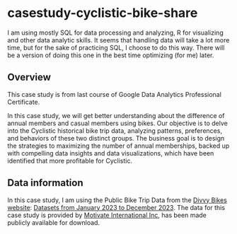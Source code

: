 # casestudy-cyclistic-bike-share

I am using mostly SQL for data processing and analyzing, R for visualizing and other data analytic skills. 
It seems that handling data will take a lot more time, but for the sake of practicing SQL, I choose to do this way.
There will be a version of doing this one in the best time optimizing (for me) later.

## Overview

This case study is from last course of Google Data Analytics Professional Certificate.

In this case study, we will get better understanding about the difference of annual members and casual members using bikes. 
Our objective is to delve into the Cyclistic historical bike trip data, analyzing patterns, preferences, and behaviors of these two distinct groups.
The business goal is to design the strategies to maximizing the number of annual memberships, backed up with compelling data insights and data visualizations, which have been identified that more profitable for Cyclistic.

## Data information

In this case study, I am using the Public Bike Trip Data from the [Divvy Bikes website](https://divvybikes.com/system-data): [Datasets from January 2023 to December 2023](https://divvy-tripdata.s3.amazonaws.com/index.html).
The data for this case study is provided by [Motivate International Inc](https://www.divvybikes.com/data-license-agreement), has been made publicly available for download. 